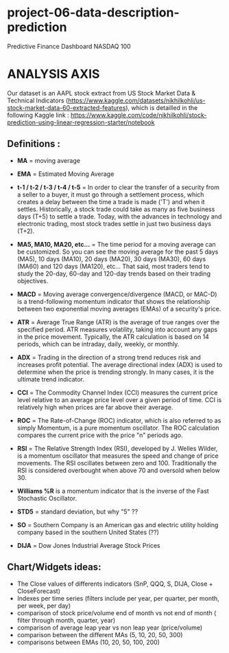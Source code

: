 # **project-06-data-description-prediction**
Predictive Finance Dashboard NASDAQ 100


# ANALYSIS AXIS

Our dataset is an AAPL stock extract from US Stock Market Data & Technical Indicators (https://www.kaggle.com/datasets/nikhilkohli/us-stock-market-data-60-extracted-features),
which is detailled in the following Kaggle link : https://www.kaggle.com/code/nikhilkohli/stock-prediction-using-linear-regression-starter/notebook

## Definitions :
* **MA** = moving average
* **EMA** = Estimated Moving Average
* **t-1 / t-2 / t-3 / t-4 / t-5** = In order to clear the transfer of a security from a seller to a buyer, it must go through a settlement process, which creates a delay between the time a trade is made ('T') and when it settles.
                                  Historically, a stock trade could take as many as five business days (T+5) to settle a trade.
                                  Today, with the advances in technology and electronic trading, most stock trades settle in just two business days (T+2).
* **MA5, MA10, MA20, etc...** = The time period for a moving average can be customized. So you can see the moving average for the past 5 days (MA5), 10 days (MA10), 20 days (MA20), 30 days (MA30), 60 days (MA60) and 120 days (MA120), etc... That said, most traders tend to study the 20-day, 60-day and 120-day trends based on their trading objectives.
* **MACD** = Moving average convergence/divergence (MACD, or MAC-D) is a trend-following momentum indicator that shows the relationship between two exponential moving averages (EMAs) of a security's price.
* **ATR** = Average True Range (ATR) is the average of true ranges over the specified period. ATR measures volatility, taking into account any gaps in the price movement. Typically, the ATR calculation is based on 14 periods, which can be intraday, daily, weekly, or monthly.
* **ADX** = Trading in the direction of a strong trend reduces risk and increases profit potential. The average directional index (ADX) is used to determine when the price is trending strongly. In many cases, it is the ultimate trend indicator.
* **CCI** = The Commodity Channel Index (CCI) measures the current price level relative to an average price level over a given period of time. CCI is relatively high when prices are far above their average.
* **ROC** = The Rate-of-Change (ROC) indicator, which is also referred to as simply Momentum, is a pure momentum oscillator. The ROC calculation compares the current price with the price "n" periods ago.
* **RSI** = The Relative Strength Index (RSI), developed by J. Welles Wilder, is a momentum oscillator that measures the speed and change of price movements. The RSI oscillates between zero and 100. Traditionally the RSI is considered overbought when above 70 and oversold when below 30.
* **Williams %R** is a momentum indicator that is the inverse of the Fast Stochastic Oscillator.
* **STD5** = standard deviation, but why "5" ??

* **SO** = Southern Company is an American gas and electric utility holding company based in the southern United States (??)
* **DIJA** = Dow Jones Industrial Average Stock Prices

## Chart/Widgets ideas:

* The Close values of differents indicators (SnP, QQQ, S, DIJA, Close + CloseForecast)
* Indexes per time series (filters include per year, per quarter, per month, per week, per day)
* comparison of stock price/volume end of month vs not end of month ( filter through month, quarter, year)
* comparison of average leap year vs non leap year (price/volume)
* comparison between the different MAs (5, 10, 20, 50, 300)
* comparisons between EMAs (10, 20, 50, 100, 200)


